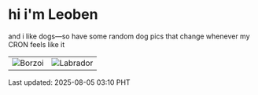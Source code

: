 # hi i'm Leoben

and i like dogs—so have some random dog pics that change whenever my CRON feels like it

|  |  |
|--------|----------|
| ![Borzoi](https://random-dog-vercel.vercel.app/api/random-borzoi?v=1754334638) | ![Labrador](https://random-dog-vercel.vercel.app/api/random-labrador?v=1754334638) |

Last updated: 2025-08-05 03:10 PHT
